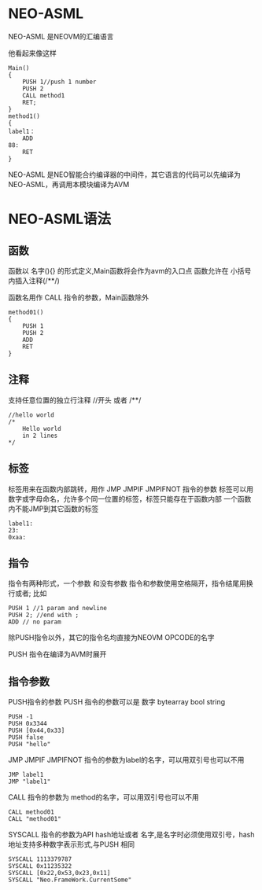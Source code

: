 # NEO-ASML

NEO-ASML 是NEOVM的汇编语言

他看起来像这样

```
Main()
{
    PUSH 1//push 1 number
    PUSH 2
    CALL method1
    RET;
}
method1()
{
label1：
    ADD
88:
    RET
}
```

NEO-ASML 是NEO智能合约编译器的中间件，其它语言的代码可以先编译为NEO-ASML，再调用本模块编译为AVM

# NEO-ASML语法

## 函数

函数以 名字(){} 的形式定义,Main函数将会作为avm的入口点
函数允许在 小括号内插入注释(/**/)

函数名用作 CALL 指令的参数，Main函数除外
```
method01()
{
    PUSH 1
    PUSH 2
    ADD
    RET
}

```

## 注释

支持任意位置的独立行注释 //开头 或者 /**/
```
//hello world
/*
    Hello world
    in 2 lines
*/
```

## 标签

标签用来在函数内部跳转，用作 JMP JMPIF JMPIFNOT 指令的参数
标签可以用数字或字母命名，允许多个同一位置的标签，标签只能存在于函数内部
一个函数内不能JMP到其它函数的标签
```
label1:
23:
0xaa:
```

## 指令

指令有两种形式，一个参数 和没有参数
指令和参数使用空格隔开，指令结尾用换行或者;
比如

```
PUSH 1 //1 param and newline
PUSH 2; //end with ;
ADD // no param
```
除PUSH指令以外，其它的指令名均直接为NEOVM OPCODE的名字

PUSH 指令在编译为AVM时展开

## 指令参数

PUSH指令的参数
PUSH 指令的参数可以是 数字 bytearray bool string
```
PUSH -1
PUSH 0x3344
PUSH [0x44,0x33]
PUSH false
PUSH "hello"
```

JMP JMPIF JMPIFNOT 指令的参数为label的名字，可以用双引号也可以不用
```
JMP label1
JMP "label1"
```
CALL 指令的参数为 method的名字，可以用双引号也可以不用
```
CALL method01
CALL "method01"
```

SYSCALL 指令的参数为API hash地址或者 名字,是名字时必须使用双引号，hash地址支持多种数字表示形式,与PUSH 相同
```
SYSCALL 1113379787
SYSCALL 0x11235322
SYSCALL [0x22,0x53,0x23,0x11]
SYSCALL "Neo.FrameWork.CurrentSome"
```



